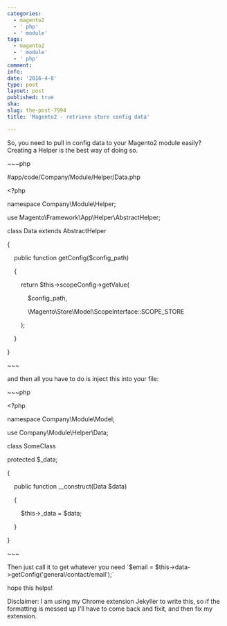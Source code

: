 ```yaml
---
categories:
  - magento2
  - ' php'
  - ' module'
tags:
  - magento2
  - ' module'
  - ' php'
comment: 
info: 
date: '2016-4-8'
type: post
layout: post
published: true
sha: 
slug: the-post-7994
title: 'Magento2 - retrieve store config data'

---
```

<p>So, you need to pull in config data to your Magento2 module easily? Creating a Helper is the best way of doing so.</p><p>~~~php</p><p>#app/code/Company/Module/Helper/Data.php</p><p>&lt;?php</p><p>namespace Company\Module\Helper;</p><p>use Magento\Framework\App\Helper\AbstractHelper;</p><p>class Data extends AbstractHelper</p><p>{</p><p>&nbsp; &nbsp; public function getConfig($config_path)</p><p>&nbsp; &nbsp; {</p><p>&nbsp; &nbsp; &nbsp; &nbsp; return $this-&gt;scopeConfig-&gt;getValue(</p><p>&nbsp; &nbsp; &nbsp; &nbsp; &nbsp; &nbsp; $config_path,</p><p>&nbsp; &nbsp; &nbsp; &nbsp; &nbsp; &nbsp; \Magento\Store\Model\ScopeInterface::SCOPE_STORE</p><p>&nbsp; &nbsp; &nbsp; &nbsp; );</p><p>&nbsp; &nbsp; }</p><p>}</p><p>~~~</p><p>and then all you have to do is inject this into your file:</p><p>~~~php</p><p>&lt;?php</p><p>namespace Company\Module\Model;</p><p>use Company\Module\Helper\Data;</p><p>class SomeClass</p><p>protected $_data;</p><p>{</p><p>&nbsp; &nbsp; public function __construct(Data $data)</p><p>&nbsp; &nbsp; {</p><p>&nbsp; &nbsp; &nbsp; &nbsp; $this-&gt;_data = $data;</p><p>&nbsp; &nbsp; }</p><p>}</p><p>~~~</p><p>Then just call it to get whatever you need `$email = $this-&gt;data-&gt;getConfig('general/contact/email');`</p><p>hope this helps!</p><p>Disclaimer: I am using my Chrome extension Jekyller to write this, so if the formatting is messed up I'll have to come back and fixit, and then fix my extension.</p>